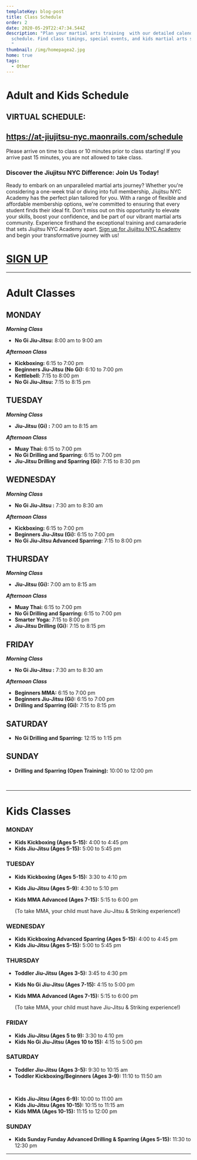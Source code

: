```yaml
---
templateKey: blog-post
title: Class Schedule
order: 2
date: 2020-05-29T22:47:34.544Z
description: "Plan your martial arts training  with our detailed calendar
  schedule. Find class timings, special events, and kids martial arts sessions.
  "
thumbnail: /img/homepagea2.jpg
home: true
tags:
  - Other
---
```

# Adult and Kids Schedule

## VIRTUAL SCHEDULE:

## <https://at-jiujitsu-nyc.maonrails.com/schedule>

Please arrive on time to class or 10 minutes prior to class starting!  If you arrive past 15 minutes, you are not allowed to take class.

### Discover the Jiujitsu NYC Difference: Join Us Today!

Ready to embark on an unparalleled martial arts journey? Whether you're considering a one-week trial or diving into full membership, Jiujitsu NYC Academy has the perfect plan tailored for you. With a range of flexible and affordable membership options, we're committed to ensuring that every student finds their ideal fit. Don't miss out on this opportunity to elevate your skills, boost your confidence, and be part of our vibrant martial arts community. Experience firsthand the exceptional training and camaraderie that sets Jiujitsu NYC Academy apart. [Sign up for Jiujitsu NYC Academy](https://www.maonrails.com/signup/member/8s6) and begin your transformative journey with us!

# [SIGN UP](https://www.maonrails.com/signup/member/8s6)


<script src="https://www.maonrails.com/js/widgets.js"></script>

<div class="maonrails-booking" attr-gym="DL7vA"></div>

- - -

# Adult Classes

## MONDAY

***Morning Class***

* **No Gi Jiu-Jitsu:** 8:00 am to 9:00 am

***Afternoon Class***

* **Kickboxing:** 6:15 to 7:00 pm
* **Beginners Jiu-Jitsu (No Gi):** 6:10 to 7:00 pm
* **Kettlebell:** 7:15 to 8:00 pm
* **No Gi Jiu-Jitsu:** 7:15 to 8:15 pm

## TUESDAY

***Morning Class***

* **Jiu-Jitsu (Gi) :** 7:00 am to 8:15 am

***Afternoon Class***

* **Muay Thai:** 6:15 to 7:00 pm
* **No Gi Drilling and Sparring:** 6:15 to 7:00 pm
* **Jiu-Jitsu Drilling and Sparring (Gi):** 7:15 to 8:30 pm

## WEDNESDAY

***Morning Class***

* **No Gi Jiu-Jitsu :** 7:30 am to 8:30 am

***Afternoon Class***

* **Kickboxing:** 6:15 to 7:00 pm
* **Beginners Jiu-Jitsu (Gi):** 6:15 to 7:00 pm
* **No Gi Jiu-Jitsu Advanced Sparring:** 7:15 to 8:00 pm

## THURSDAY

***Morning Class***

* **Jiu-Jitsu (Gi):** 7:00 am to 8:15 am

***Afternoon Class***

* **Muay Thai:** 6:15 to 7:00 pm
* **No Gi Drilling and Sparring:** 6:15 to 7:00 pm
* **Smarter Yoga:** 7:15 to 8:00 pm
* **Jiu-Jitsu Drilling (Gi):** 7:15 to 8:15 pm

## FRIDAY

***Morning Class***

* **No Gi Jiu-Jitsu :** 7:30 am to 8:30 am

***Afternoon Class***

* **Beginners MMA:** 6:15 to 7:00 pm
* **Beginners Jiu-Jitsu (Gi):** 6:15 to 7:00 pm
* **Drilling and Sparring (Gi):** 7:15 to 8:15 pm

## SATURDAY

* **No Gi Drilling and Sparring:** 12:15 to 1:15 pm

## SUNDAY

* **Drilling and Sparring (Open Training):** 10:00 to 12:00 pm

<br>

- - -

# Kids Classes

### MONDAY

* **Kids Kickboxing (Ages 5-15):** 4:00 to 4:45 pm
* **Kids Jiu-Jitsu (Ages 5-15):** 5:00 to 5:45 pm

### TUESDAY

* **Kids Kickboxing (Ages 5-15):** 3:30 to 4:10 pm
* **K﻿ids Jiu-Jitsu (Ages 5-9):** 4:30 to 5:10 pm
* **Kids MMA Advanced (Ages 7-15):** 5:15 to 6:00 pm

  (﻿To take MMA, your child must have Jiu-Jitsu & Striking experience!)

### WEDNESDAY

* **Kids Kickboxing Advanced Sparring (Ages 5-15):** 4:00 to 4:45 pm
* **Kids Jiu-Jitsu (Ages 5-15):** 5:00 to 5:45 pm

### THURSDAY

* **Toddler Jiu-Jitsu (Ages 3-5):** 3:45 to 4:30 pm 
* **Kids No Gi Jiu-Jitsu (Ages 7-15):** 4:15 to 5:00 pm 
* **Kids MMA Advanced (Ages 7-15):** 5:15 to 6:00 pm 

  (﻿To take MMA, your child must have Jiu-Jitsu & Striking experience!)

### FRIDAY

* **Kids Jiu-Jitsu (Ages 5 to 9):** 3:30 to 4:10 pm
* **Kids No Gi Jiu-Jitsu (Ages 10 to 15):** 4:15 to 5:00 pm

### SATURDAY

* **Toddler Jiu-Jitsu (Ages 3-5):** 9:30 to 10:15 am
* **Toddler Kickboxing/Beginners (Ages 3-9):** 11:10 to 11:50 am

<br>

* **Kids Jiu-Jitsu (Ages 6-9):** 10:00 to 11:00 am
* **Kids Jiu-Jitsu (Ages 10-15):** 10:15 to 11:15 am
* **Kids MMA (Ages 10-15):** 11:15 to 12:00 pm

### SUNDAY

* **Kids Sunday Funday Advanced Drilling & Sparring (Ages 5-15):** 11:30 to 12:30 pm

<bh>

- - -

<!-- Google tag (gtag.js) - Google Analytics -->

<script async src="https://www.googletagmanager.com/gtag/js?id=UA-4799639-6">
</script>

<script>
  window.dataLayer = window.dataLayer || [];
  function gtag(){dataLayer.push(arguments);}
  gtag('js', new Date());

  gtag('config', 'UA-4799639-6');
</script>